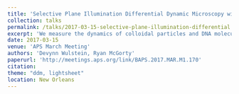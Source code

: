 ```yaml
---
title: 'Selective Plane Illumination Differential Dynamic Microscopy with Adaptive Optics'
collection: talks
permalink: /talks/2017-03-15-selective-plane-illumination-differential
excerpt: 'We measure the dynamics of colloidal particles and DNA molecules using differential dynamic microscopy (DDM) on images captured through selective-plane illumination microscopy (SPIM). Combining DDM, a digital Fourier microscopy method, and SPIM, an optical sectioning microscopy technique, we can analyze the dynamics of concentrated suspensions of colloids and biopolymers. Further, selective-plane illumination differential dynamic microscopy (SPIDDM) exploits the spatial variations of the Gaussian light-sheet to obtain diffusion data over a wide range of spatial frequencies. Presented work focuses on in vitro measurements of colloids, DNA molecules and cytoskeleton networks. We have measured the collective dynamics of DNA in actin and microtubule networks spanning an order of magnitude in spatial frequencies. This work could easily extend to living samples given SPIDDM's sparing use of excitation light. We are currently adding adaptive optics into our light-sheet microscope with a deformable mirror. We discuss using adaptive optics for multiple purposes. The mirror corrects optical aberrations due to the sample holder and the sample. We are also using adaptive optics to optimize the three-dimensional point spread function for DDM measurements. Using the deformable mirror to purposefully introduce known aberrations could allow for a more precise measurement of colloidal or molecular dynamics in three-dimensions.'
date: 2017-03-15
venue: 'APS March Meeting'
authors: 'Devynn Wulstein, Ryan McGorty'
paperurl: 'http://meetings.aps.org/link/BAPS.2017.MAR.M1.170'
citation: 
theme: "ddm, lightsheet"
location: New Orleans
---
```


